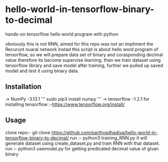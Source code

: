 # hello-world-in-tensorflow-binary-to-decimal
hands-on tensorflow hello world program with python

obviously this is not RNN,
aimed for this repo was not an impliment the Recurunt nuaral network instad this script is about hello word program of tensorflow, so we will prepare data set of binary and corasponding decimal value therefore its become supervise learning. then we train dataset using tensorflow library and save model after training, further we pulled up saved model and test it using binary data.


## Installation

 -> NumPy -3.13.1
  '''
  sudo pip3 install numpy
  '''
 -> tensorflow -1.2.1
  for installing tensorflow :-https://www.tensorflow.org/install/

## Usage
clone repo:- git clone https://github.com/parthvadhadiya/hello-world-in-tensorflow-binary-to-decimal/
run :- python3 training_RNN.py 
  it will generate dataset using create_dataset.py and train RNN with that dataset.
run :- python3 usemodel.py for getting predicated decimal value of givan binary
